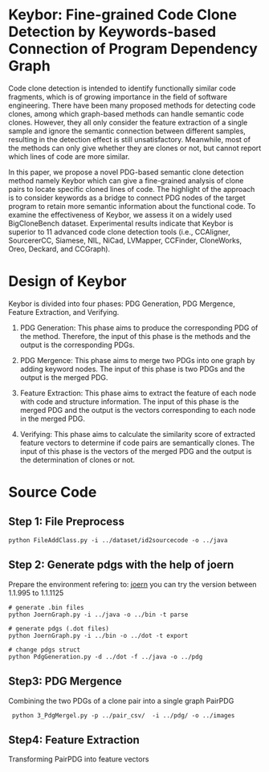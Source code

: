 # Keybor: Fine-grained Code Clone Detection by Keywords-based Connection of Program Dependency Graph
Code clone detection is intended to identify functionally similar code fragments, which is of growing importance in the field of software engineering. There have been many proposed methods for detecting code clones, among which graph-based methods can handle semantic code clones. However, they all only consider the feature extraction of a single sample and ignore the semantic connection between different samples, resulting in the detection effect is still unsatisfactory. Meanwhile, most of the methods can only give whether they are clones or not, but cannot report which lines of code are more similar. 

In this paper, we propose a novel PDG-based semantic clone detection method namely Keybor which can give a fine-grained analysis of clone pairs to locate specific cloned lines of code. The highlight of the approach is to consider keywords as a bridge to connect PDG nodes of the target program to retain more semantic information about the functional code. To examine the effectiveness of Keybor, we assess it on a widely used BigCloneBench dataset. Experimental results indicate that Keybor is superior to 11 advanced code clone detection tools (i.e.,
CCAligner, SourcererCC, Siamese, NIL, NiCad, LVMapper, CCFinder, CloneWorks, Oreo, Deckard, and CCGraph).

# Design of Keybor
Keybor is divided into four phases: PDG Generation, PDG Mergence, Feature Extraction, and Verifying.
1. PDG Generation: 
  This phase aims to produce the corresponding PDG of the method.
  Therefore, the input of this phase is the methods and the output is the corresponding PDGs.

2. PDG Mergence: 
  This phase aims to merge two PDGs into one graph by adding keyword nodes.
  The input of this phase is two PDGs and the output is the merged PDG.
  
3. Feature Extraction:
  This phase aims to extract the feature of each node with code and structure information.
  The input of this phase is the merged PDG and the output is the vectors corresponding to each node in the merged PDG.

4. Verifying: 
  This phase aims to calculate the similarity score of extracted feature vectors to determine if code pairs are semantically clones. 
  The input of this phase is the vectors of the merged PDG and the output is the determination of clones or not.

# Source Code  
## Step 1: File Preprocess
```
python FileAddClass.py -i ../dataset/id2sourcecode -o ../java
```

## Step 2: Generate pdgs with the help of joern
Prepare the environment refering to: [joern](https://github.com/joernio/joern) you can try the version between 1.1.995 to 1.1.1125
```
# generate .bin files
python JoernGraph.py -i ../java -o ../bin -t parse

# generate pdgs (.dot files)
python JoernGraph.py -i ../bin -o ../dot -t export

# change pdgs struct
python PdgGeneration.py -d ../dot -f ../java -o ../pdg
```

## Step3: PDG Mergence
Combining the two PDGs of a clone pair into a single graph PairPDG
```
 python 3_PdgMergel.py -p ../pair_csv/  -i ../pdg/ -o ../images
```

## Step4: Feature Extraction
Transforming PairPDG into feature vectors



